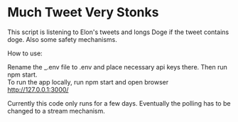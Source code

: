 # Much Tweet Very Stonks

This script is listening to Elon's tweets and longs Doge if the tweet contains doge. Also some safety mechanisms.

How to use:

Rename the \_.env file to .env and place necessary api keys there. Then run npm start.  
To run the app locally, run npm start and open browser http://127.0.0.1:3000/


Currently this code only runs for a few days. Eventually the polling has to be changed to a stream mechanism.
